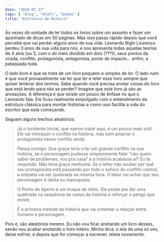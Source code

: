 ```yaml
---
date: "2018-07-17"
tags: [ "blog", "draft", "books" ]
title: "Estrutura de Roteiro"
---
```

Às vezes dá vontade de ler todos os livros sobre um assunto e fazer um apanhado de dicas em 50 páginas. Mas isso passa rápido depois que você percebe que vai perder alguns anos de sua vida. Leonardo Bighi Lourenço perdeu 3 anos de sua vida para nós, e nos apresenta todas aquelas teorias de 4 atos (ou 3, com o do meio dividido em dois (???)), seus pontos de virada, conflito, protagonista, antagonista, ponto de impacto... enfim, a pataquada toda.

O lado bom é que se trata de um livro pequeno e simples de ler. O lado ruim é que você provavelmente vai ter que ler e reler esse livro sempre que quiser lembrar dos termos. Sabe quando você precisa anotar coisas do livro que está lendo para não se perder? Imagine que este livro já são as anotações. A diferença é que existe um pouco de ênfase no que o Leonardo fala. Ele ficou realmente empolgado com o entendimento da estrutura clássica para montar histórias e como isso facilita a vida do escritor que está começando.

Seguem alguns trechos aleatórios:

> Já o Incidente Inicial, que vamos tratar aqui, é um pouco mais sutil. Ele vai introduzir o conflito na história, mas sem amarrar o protagonista nesse conflito ainda. 

> Pensa comigo. Que graça teria criar um grande conflito na sua história, se o personagem pudesse simplesmente falar "não quero saber de problemas, vou pra casa" e a história acabasse aí? Eu te respondo. Não teria graça nenhuma. Se o leitor não souber por quê seu protagonista está passando por todo o sufoco do conflito central, a empatia vai ser quebrada na mesma hora. O leitor vai achar que seu personagem é idiota ou masoquista. 

> O Ponto de Aperto é um truque de ritmo. Ele existe pra dar uma quebrada na sequência de cenas da história e reforçar o perigo que existe. 

> É a primeira metade da história que vai cimentar a relação entre humano e personagem. 

Pois é, são aleatórios mesmo. Eu não vou ficar anotando um livro desses, senão vou acabar anotando o livro inteiro. Minha dica: o leia de uma só vez, deixe esfriar, e depois que for começar a escrever, releia novamente.
